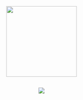 
<div align="center">
  <a href="https://github.com/anuraghazra/github-readme-stats">
    <img height=190 align="center" src="https://github-readme-stats.vercel.app/api?username=Nogs0&theme=maroongold&show_icons=true&include_all_commits&card_width=420" />
  </a>
</div>

##

<p align="center">
  <a href="https://go-skill-icons.vercel.app/">
    <img src="https://go-skill-icons.vercel.app/api/icons?i=git,cs,docker,sqlserver,angular,mysql,reactnative,aws,html" />
  </a>
</p>

<!--
**Nogs0/Nogs0** is a ✨ _special_ ✨ repository because its `README.md` (this file) appears on your GitHub profile.
> I'm João Guilherme a Fullstack developer over 2 years of experience, developing a lot of softwares dedicated to enterprise management, ambiental management and control 
Here are some ideas to get you started:

- 🔭 I’m currently working on ...
- 🌱 I’m currently learning ...
- 👯 I’m looking to collaborate on ...
- 🤔 I’m looking for help with ...
- 💬 Ask me about ...
- 📫 How to reach me: ...
- 😄 Pronouns: ...
- ⚡ Fun fact: ...
-->
